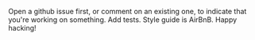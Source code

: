 Open a github issue first, or comment on an existing one, to indicate that you're working on something.
Add tests.
Style guide is AirBnB.
Happy hacking!
